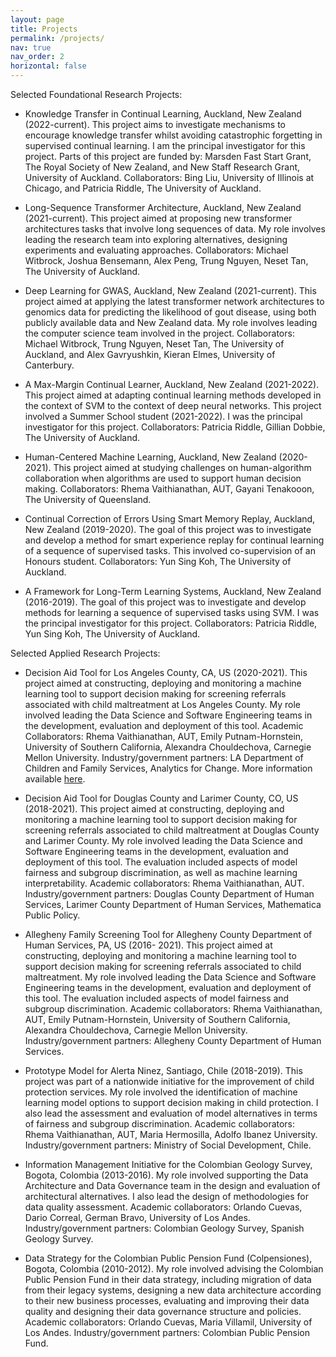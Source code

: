 ```yaml
---
layout: page
title: Projects
permalink: /projects/
nav: true
nav_order: 2
horizontal: false
---
```



Selected Foundational Research Projects:

- Knowledge Transfer in Continual Learning, Auckland, New Zealand (2022-current). This project aims to investigate mechanisms to encourage knowledge transfer whilst avoiding catastrophic forgetting in supervised continual learning. I am the principal investigator for this project. Parts of this project are funded by: Marsden Fast Start Grant, The Royal Society of New Zealand, and New Staff Research Grant, University of Auckland. Collaborators: Bing Liu, University of Illinois at Chicago, and Patricia Riddle, The University of Auckland.

- Long-Sequence Transformer Architecture, Auckland, New Zealand (2021-current). This project aimed at proposing new transformer architectures tasks that involve long sequences of data. My role involves leading the research team into exploring alternatives, designing experiments and evaluating approaches.
Collaborators: Michael Witbrock, Joshua Bensemann, Alex Peng, Trung Nguyen, Neset Tan, The University of Auckland.

- Deep Learning for GWAS, Auckland, New Zealand (2021-current). This project aimed at applying the latest transformer network architectures to genomics data for predicting the likelihood of gout disease, using both publicly available data and New Zealand data. My role involves leading the computer science team involved in the project. Collaborators: Michael Witbrock, Trung Nguyen, Neset Tan, The University of Auckland, and Alex Gavryushkin, Kieran Elmes, University of Canterbury.

- A Max-Margin Continual Learner, Auckland, New Zealand (2021-2022). This project aimed at adapting continual learning methods developed in the context of SVM to the context of deep neural networks. This project involved a Summer School student (2021-2022). I was the principal investigator for this project. Collaborators: Patricia Riddle, Gillian Dobbie, The University of Auckland.

- Human-Centered Machine Learning, Auckland, New Zealand (2020-2021). This project aimed at studying challenges on human-algorithm collaboration when algorithms are used to support human decision making. Collaborators: Rhema Vaithianathan, AUT, Gayani Tenakooon, The University of Queensland.

- Continual Correction of Errors Using Smart Memory Replay, Auckland, New Zealand (2019-2020). The goal of this project was to investigate and develop a method for smart experience replay for continual learning of a sequence of supervised tasks. This involved co-supervision of an Honours student. Collaborators: Yun Sing Koh, The University of Auckland.

- A Framework for Long-Term Learning Systems, Auckland, New Zealand (2016-2019). The goal of this project was to investigate and develop methods for learning a sequence of supervised tasks using SVM. I was the principal investigator for this project. Collaborators: Patricia Riddle, Yun Sing Koh, The University of Auckland.



Selected Applied Research Projects:

- Decision Aid Tool for Los Angeles County, CA, US (2020-2021). This project aimed at constructing, deploying and monitoring a machine learning tool to support decision making for screening referrals associated with child maltreatment at Los Angeles County. My role involved leading the Data Science and Software Engineering teams in the development, evaluation and deployment of this tool. Academic Collaborators: Rhema Vaithianathan, AUT, Emily Putnam-Hornstein, University of Southern California, Alexandra Chouldechova, Carnegie Mellon University. Industry/government partners: LA Department of Children and Family Services, Analytics for Change. More information available <a href="https://dcfs.lacounty.gov/wp-content/uploads/2022/08/Risk-Stratification-Methodology-Report_8.29.22.pdf ">here</a>. 

- Decision Aid Tool for Douglas County and Larimer County, CO, US (2018-2021). This project aimed at constructing, deploying and monitoring a machine learning tool to support decision making for screening referrals associated to child maltreatment at Douglas County and Larimer County. My role involved leading the Data Science and Software Engineering teams in the development, evaluation and deployment of this tool. The evaluation included aspects of model fairness and subgroup discrimination, as well as machine learning interpretability. Academic collaborators: Rhema Vaithianathan, AUT. Industry/government partners: Douglas County Department of Human Services, Larimer County Department of Human Services, Mathematica Public Policy.

- Allegheny Family Screening Tool for Allegheny County Department of Human Services, PA, US (2016- 2021). This project aimed at constructing, deploying and monitoring a machine learning tool to support decision making for screening referrals associated to child maltreatment. My role involved leading the Data Science and Software Engineering teams in the development, evaluation and deployment of this tool. The evaluation included aspects of model fairness and subgroup discrimination. Academic collaborators: Rhema Vaithianathan, AUT, Emily Putnam-Hornstein, University of Southern California, Alexandra Chouldechova, Carnegie Mellon University. Industry/government partners: Allegheny County Department of Human Services.

- Prototype Model for Alerta Ninez, Santiago, Chile (2018-2019). This project was part of a nationwide initiative for the improvement of child protection services. My role involved the identification of machine learning model options to support decision making in child protection. I also lead the assessment and evaluation of model alternatives in terms of fairness and subgroup discrimination. Academic collaborators: Rhema Vaithianathan, AUT, Maria Hermosilla, Adolfo Ibanez University. Industry/government partners: Ministry of Social Development, Chile.

- Information Management Initiative for the Colombian Geology Survey, Bogota, Colombia (2013-2016). My role involved supporting the Data Architecture and Data Governance team in the design and evaluation of architectural alternatives. I also lead the design of methodologies for data quality assessment. Academic collaborators: Orlando Cuevas, Dario Correal, German Bravo, University of Los Andes. Industry/government partners: Colombian Geology Survey, Spanish Geology Survey.

- Data Strategy for the Colombian Public Pension Fund (Colpensiones), Bogota, Colombia (2010-2012). My role involved advising the Colombian Public Pension Fund in their data strategy, including migration of data from their legacy systems, designing a new data architecture according to their new business processes, evaluating and improving their data quality and designing their data governance structure and policies. Academic collaborators: Orlando Cuevas, Maria Villamil, University of Los Andes. Industry/government partners: Colombian Public Pension Fund.



